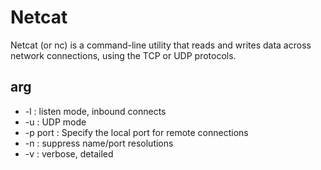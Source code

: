 # Netcat
Netcat (or nc) is a command-line utility that reads and writes data across network connections, using the TCP or UDP protocols.
## arg
- -l : listen mode, inbound connects
- -u : UDP mode
- -p port : Specify the local port for remote connections
- -n : suppress name/port resolutions
- -v : verbose, detailed
